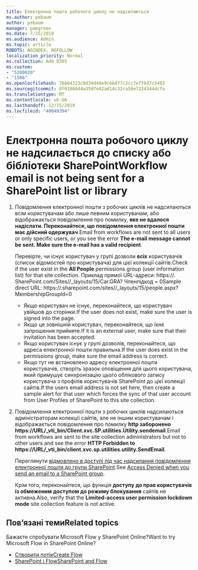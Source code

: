 ```yaml
---
title: Електронна пошта робочого циклу не надсилаються
ms.author: pebaum
author: pebaum
manager: pamgreen
ms.date: 7/25/2019
ms.audience: Admin
ms.topic: article
ROBOTS: NOINDEX, NOFOLLOW
localization_priority: Normal
ms.collection: Adm_O365
ms.custom:
- "5200020"
- "1586"
ms.openlocfilehash: 76b64323c9d34d49e9c6bd77c2cc7eff6d7c5402
ms.sourcegitcommit: 0f0186044a3597e42ad14c32ca58e7224344dcfa
ms.translationtype: MT
ms.contentlocale: uk-UA
ms.lasthandoff: 12/15/2019
ms.locfileid: "40049394"
---
```

# <a name="workflow-email-is-not-being-sent-for-a-sharepoint-list-or-library"></a><span data-ttu-id="e0042-102">Електронна пошта робочого циклу не надсилається до списку або бібліотеки SharePoint</span><span class="sxs-lookup"><span data-stu-id="e0042-102">Workflow email is not being sent for a SharePoint list or library</span></span>

1. <span data-ttu-id="e0042-103">Повідомлення електронної пошти з робочих циклів не надсилаються всім користувачам або лише певним користувачам, або відображається повідомлення про помилку, **яке не вдалося надіслати. Переконайтеся, що повідомлення електронної пошти має дійсний одержувач**.</span><span class="sxs-lookup"><span data-stu-id="e0042-103">Email from workflows are not sent to all users or only specific users, or you see the error **The e-mail message cannot be sent. Make sure the e-mail has a valid recipient**.</span></span>

    <span data-ttu-id="e0042-104">Перевірте, чи існує користувач у групі дозволи **всіх** користувачів (список відомостей про користувача) для цієї колекції сайтів.</span><span class="sxs-lookup"><span data-stu-id="e0042-104">Check if the user exist in the **All People** permissions group (user information list) for that site collection.</span></span>  <span data-ttu-id="e0042-105">Приклад прямої URL-адреси<tenant>: https://<sitename>. SharePoint.com/Sites//_layouts/15/Car.GRA? Членпідкод = 0</span><span class="sxs-lookup"><span data-stu-id="e0042-105">Sample direct URL: https://<tenant>.sharepoint.com/sites/<sitename>/_layouts/15/people.aspx?MembershipGroupId=0</span></span>

    - <span data-ttu-id="e0042-106">Якщо користувач не існує, переконайтеся, що користувач увійшов до сторінки.</span><span class="sxs-lookup"><span data-stu-id="e0042-106">If the user does not exist, make sure the user is signed into the page.</span></span> 
    - <span data-ttu-id="e0042-107">Якщо це зовнішній користувач, переконайтеся, що їхнє запрошення прийняте.</span><span class="sxs-lookup"><span data-stu-id="e0042-107">If it is an external user, make sure that their invitation has been accepted.</span></span>
    - <span data-ttu-id="e0042-108">Якщо користувач існує у групі дозволів, переконайтеся, що адреса електронної пошти правильна.</span><span class="sxs-lookup"><span data-stu-id="e0042-108">If the user does exist in the permissions group, make sure the email address is correct.</span></span>
    - <span data-ttu-id="e0042-109">Якщо тут не встановлено адресу електронної пошти користувачів, створіть зразок оповіщення для цього користувача, який примушує синхронізацію цього облікового запису користувача з профілів користувачів SharePoint до цієї колекції сайтів.</span><span class="sxs-lookup"><span data-stu-id="e0042-109">If the users email address is not set here, then create a sample alert for that user which forces the sync of that user account from User Profiles of SharePoint to this site collection.</span></span>
 
2. <span data-ttu-id="e0042-110">Повідомлення електронної пошти з робочих циклів надсилаються адміністраторам колекції сайтів, але не іншим користувачам і відображається повідомлення про помилку **http заборонено <span>https:</span>//URL/_vti_bin/Client.xvc.SP.utilities.Utility.sendemail**.</span><span class="sxs-lookup"><span data-stu-id="e0042-110">Email from workflows are sent to the site collection administrators but not to other users and see the error **HTTP Forbidden to <span>https:</span>//URL/_vti_bin/client.xvc.sp.utilities.utility.SendEmail**.</span></span>
 

    <span data-ttu-id="e0042-111">Переглянути [відмовлено в доступі під час надсилання повідомлення електронної пошти до групи SharePoint](https://docs.microsoft.com/sharepoint/support/sharing-and-permissions/access-denied-when-send-an-email-to-groups).</span><span class="sxs-lookup"><span data-stu-id="e0042-111">See [Access Denied when you send an email to a SharePoint group](https://docs.microsoft.com/sharepoint/support/sharing-and-permissions/access-denied-when-send-an-email-to-groups).</span></span>

    <span data-ttu-id="e0042-112">Крім того, переконайтеся, що функція **доступу до прав користувачів із обмеженим доступом до режиму блокування** сайтів не активна.</span><span class="sxs-lookup"><span data-stu-id="e0042-112">Also, verify that the **Limited-access user permission lockdown mode** site collection feature is not active.</span></span>


## <a name="related-topics"></a><span data-ttu-id="e0042-113">Пов’язані теми</span><span class="sxs-lookup"><span data-stu-id="e0042-113">Related topics</span></span>
<span data-ttu-id="e0042-114">Бажаєте спробувати Microsoft Flow у SharePoint Online?</span><span class="sxs-lookup"><span data-stu-id="e0042-114">Want to try Microsoft Flow in SharePoint Online?</span></span>
- [<span data-ttu-id="e0042-115">Створити потік</span><span class="sxs-lookup"><span data-stu-id="e0042-115">Create Flow</span></span>](https://support.office.com/article/Create-a-flow-for-a-list-or-library-in-SharePoint-Online-or-OneDrive-for-Business-a9c3e03b-0654-46af-a254-20252e580d01) 
- [<span data-ttu-id="e0042-116">SharePoint і Flow</span><span class="sxs-lookup"><span data-stu-id="e0042-116">SharePoint and Flow</span></span>](https://flow.microsoft.com/blog/sharepoint-and-flow/) 


